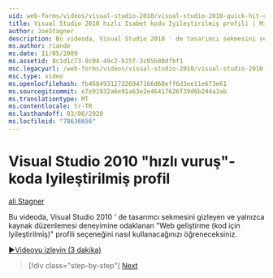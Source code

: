 ```yaml
---
uid: web-forms/videos/visual-studio-2010/visual-studio-2010-quick-hit-code-optimized-profile
title: Visual Studio 2010 hızlı Isabet kodu Iyileştirilmiş profili | Microsoft Docs
author: JoeStagner
description: Bu videoda, Visual Studio 2010 ' de tasarımcı sekmesini ve... öğesini gizleyen &quot;Web geliştirme (kod için Iyileştirilmiş)&quot; profili seçeneğini nasıl kullanacağınızı öğreneceksiniz.
ms.author: riande
ms.date: 11/05/2009
ms.assetid: 8c1d1c73-9c04-49c2-b15f-3c95b80dfbf1
msc.legacyurl: /web-forms/videos/visual-studio-2010/visual-studio-2010-quick-hit-code-optimized-profile
msc.type: video
ms.openlocfilehash: fb468493127326947166d68eff6d3ee11e673e61
ms.sourcegitcommit: e7e91932a6e91a63e2e46417626f39d6b244a3ab
ms.translationtype: MT
ms.contentlocale: tr-TR
ms.lasthandoff: 03/06/2020
ms.locfileid: "78636656"
---
```

# <a name="visual-studio-2010-quick-hit---code-optimized-profile"></a>Visual Studio 2010 "hızlı vuruş"-koda Iyileştirilmiş profil

[ali Stagner](https://github.com/JoeStagner)

Bu videoda, Visual Studio 2010 ' de tasarımcı sekmesini gizleyen ve yalnızca kaynak düzenlemesi deneyimine odaklanan &quot;Web geliştirme (kod için Iyileştirilmiş)&quot; profili seçeneğini nasıl kullanacağınızı öğreneceksiniz. 

[&#9654;Videoyu izleyin (3 dakika)](https://channel9.msdn.com/Blogs/ASP-NET-Site-Videos/visual-studio-2010-quick-hit-code-optimized-profile)

> [!div class="step-by-step"]
> [Next](visual-studio-2010-quick-hit-code-search-view-hierarchy.md)
